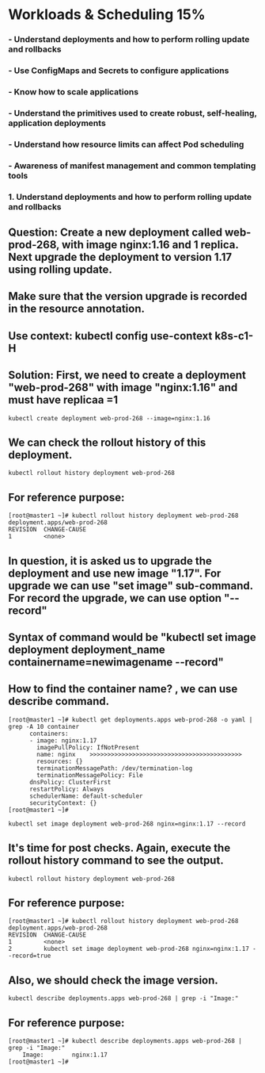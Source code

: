  
# Workloads & Scheduling 15%

### - Understand deployments and how to perform rolling update and rollbacks
### - Use ConfigMaps and Secrets to configure applications
### - Know how to scale applications
### - Understand the primitives used to create robust, self-healing, application deployments
### - Understand how resource limits can affect Pod scheduling
### - Awareness of manifest management and common templating tools
     
     
     
###     1. Understand deployments and how to perform rolling update and rollbacks
     
##     Question: Create a new deployment called web-prod-268, with image nginx:1.16 and 1 replica. Next upgrade the deployment to version 1.17 using rolling update.
##     Make sure that the version upgrade is recorded in the resource annotation. 
##     Use context: kubectl config use-context k8s-c1-H

## Solution: First, we need to create a deployment "web-prod-268" with image "nginx:1.16" and must have replicaa =1
```
kubectl create deployment web-prod-268 --image=nginx:1.16
```

## We can check the rollout history of this deployment.
```
kubectl rollout history deployment web-prod-268
```

## For reference purpose:
```
[root@master1 ~]# kubectl rollout history deployment web-prod-268 
deployment.apps/web-prod-268 
REVISION  CHANGE-CAUSE
1         <none>
```

## In question, it is asked us to upgrade the deployment and use new image "1.17". For  upgrade we can use "set image" sub-command. For record the upgrade, we can use option "--record"
## Syntax of command would be "kubectl set image deployment deployment_name containername=newimagename --record"
## How to find the container name? , we can use describe command. 

```
[root@master1 ~]# kubectl get deployments.apps web-prod-268 -o yaml | grep -A 10 container 
      containers:
      - image: nginx:1.17
        imagePullPolicy: IfNotPresent
        name: nginx    >>>>>>>>>>>>>>>>>>>>>>>>>>>>>>>>>>>>>>>>>>>
        resources: {}
        terminationMessagePath: /dev/termination-log
        terminationMessagePolicy: File
      dnsPolicy: ClusterFirst
      restartPolicy: Always
      schedulerName: default-scheduler
      securityContext: {}
[root@master1 ~]#
```

```
kubectl set image deployment web-prod-268 nginx=nginx:1.17 --record
```

## It's time for post checks. Again, execute the rollout history command to see the output.
```
kubectl rollout history deployment web-prod-268
```
## For reference purpose:
```
[root@master1 ~]# kubectl rollout history deployment web-prod-268 
deployment.apps/web-prod-268 
REVISION  CHANGE-CAUSE
1         <none>
2         kubectl set image deployment web-prod-268 nginx=nginx:1.17 --record=true
```

## Also, we should check the image version.

```
kubectl describe deployments.apps web-prod-268 | grep -i "Image:"
```

## For reference purpose:
```
[root@master1 ~]# kubectl describe deployments.apps web-prod-268 | grep -i "Image:"
    Image:        nginx:1.17
[root@master1 ~]#
```



